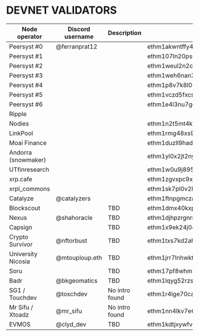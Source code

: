 # DEVNET VALIDATORS

| Node operator       | Discord username  | Description    | Delegator address                           |
|---------------------|-------------------|----------------|---------------------------------------------|
| Peersyst #0         | @ferranprat12     |                | ethm1akwntffy4us9nhgcmgjxdg78v5w3xtwletyjmv |
| Peersyst #1         |                   |                | ethm107ln20psuvdcxc2r0wr7gc0xdqn9xhscdxamg9 |
| Peersyst #2         |                   |                | ethm1weul2n2ch4w5ejx86h2p9qfn2aeurwa5mkhf7h |
| Peersyst #3         |                   |                | ethm1weh6nan3p8cpg7hsfke8teksjnf5pdl8rf0jte |
| Peersyst #4         |                   |                | ethm1p8v7k8l06q3enlknatec64zxfz6kh5g4at4uac |
| Peersyst #5         |                   |                | ethm1vczd5fxcsv5fprkqw3quqpwf6wvkl80hpxvyfx |
| Peersyst #6         |                   |                | ethm1e4l3nu7ggajzy2dgrczskea5ref0745g34mdc2 |
| Ripple              |  |                |                | ethm10yzanvr4m9td526axvdfgwreqwru7pfrt8qckm |
| Nodies              |                   |                | ethm1n2t5mt4knwtwpws5wa74u0nlmm44vtersvvxp8 |
| LinkPool            |                   |                | ethm1rmg48xs9gmjlkd362uqcducxrdduf969a5xcmj |
| Moai Finance        |                   |                | ethm1duzll9hadmzczg5ls46dupa43zuc98tfsag96e |
| Andorra (snowmaker) |                   |                | ethm1yl0x2jt2ny5z024ucxhsa30yd50nj958ywz42v |
| UTfinresearch       |                   |                | ethm1w0u9j895dcl862sqp7shgw6m7r852mn92636jm |
| xrp.cafe            |                   |                | ethm1zgvxpc9xhj0vwcdlgw9f9zdqvwwqyyae4rljes |
| xrpl_commons        |                   |                | ethm1sk7pl0v2h3997shy46jsn63utg6n2a82959a8w |
| Catalyze            | @catalyzers       |                | ethm1ftnpgmcza6lk5hvlp06q0vvnwrtynaw9kl42mw |
| Blockscout          |                   | TBD            | ethm1dmx40kxp8ea0uncccxh7gl2deyw3cwpj2kldqe |
| Nexus               | @shahoracle       | TBD            | ethm1djhpzrgnrn7x8vhyeaqfpaeg47tqu75ymrwvp9 |
| Capsign             |                   | TBD            | ethm1x9ek24j04n3lvvg9vceyyqegkddx3ka2rvpkth |
| Crypto Survivor     | @nftorbust        | TBD            | ethm1txs7kd2aha9tmyexxlsqhvk6l2jxtxwmxwmyla |
| University Nicosia  | @mtouploup.eth    | TBD            | ethm1jrr7lnhwktnpav68zjqcrgw09g54dt00cna7z9 |
| Soru                |                   | TBD            | ethm17pf8whm30aazqdn5pxeq0yw4l2hwu7ucylsqkq |
| Badr                | @bkgeomatics      | TBD            | ethm1lqyg52rzsalnkmsv58yxpzs4juxy6lswkvkyxe |
| SG1 / Touchdev      | @toschdev         | No intro found | ethm1r4lge70caeqkaew66ztlyseaerhn3qnrggv3ar |
| Mr Sifu / Xtoadz    | @mr_sifu          | No intro found | ethm1nn4lkv7e6tfefv93xlflmk69jlngn6ed7uwxkw |
| EVMOS               | @clyd_dev         | TBD            | ethm1kdtjxywfvwq94jsst2uyshwkel6dwdv5r0re8h |
